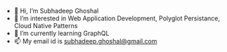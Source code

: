 - 👋 Hi, I’m Subhadeep Ghoshal
- 👀 I’m interested in Web Application Development, Polyglot Persistance, Cloud Native Patterns
- 🌱 I’m currently learning GraphQL
- 📫 My email id is subhadeep.ghoshal@gmail.com
<!---
subhadeepghoshal/subhadeepghoshal is a ✨ special ✨ repository because its `README.md` (this file) appears on your GitHub profile.
You can click the Preview link to take a look at your changes.
--->
